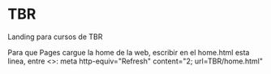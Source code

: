 # TBR
Landing para cursos de TBR

Para que Pages cargue la home de la web, escribir en el home.html esta linea, entre <>:
meta http-equiv="Refresh" content="2; url=TBR/home.html"
